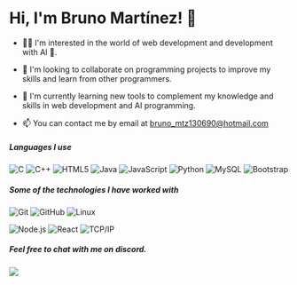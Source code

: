 # Hi, I'm Bruno Martínez! 👋


- 👩‍💻 I'm interested in the world of web development and development with AI 🧠.

- 🔭 I'm looking to collaborate on programming projects to improve my skills and learn from other programmers.

- 🌱 I'm currently learning new tools to complement my knowledge and skills in web development and AI programming.

- 📫 You can contact me by email at bruno_mtz130690@hotmail.com

##### Languages I use

![C](https://img.shields.io/badge/-C-000000?style=flat&logo=c)
![C++](https://img.shields.io/badge/-C++-000000?style=flat&logo=c%2B%2B)
![HTML5](https://img.shields.io/badge/-HTML5-000000?style=flat&logo=html5)
![Java](https://img.shields.io/badge/-Java-000000?style=flat&logo=java)
![JavaScript](https://img.shields.io/badge/-JavaScript-000000?style=flat&logo=javascript)
![Python](https://img.shields.io/badge/-Python-000000?style=flat&logo=python)
![MySQL](https://img.shields.io/badge/-MySQL-black?style=flat&logo=mysql&link=https://github.com/BRdhanani)
![Bootstrap](https://img.shields.io/badge/-Bootstrap-563D7C?style=flat&logo=bootstrap&link=https://github.com/BRdhanani)

##### Some of the technologies I have worked with

![Git](https://img.shields.io/badge/-Git-222222?style=flat&logo=git&logoColor=F05032)
![GitHub](https://img.shields.io/badge/-GitHub-222222?style=flat&logo=github&logoColor=181717)
![Linux](https://img.shields.io/badge/-Linux-222222?style=flat&logo=linux&logoColor=FCC624)

![Node.js](https://img.shields.io/badge/-Node.js-222222?style=flat&logo=node.js&logoColor=339933)
![React](https://img.shields.io/badge/-React-222222?style=flat&logo=React&logoColor=61DAFB)
![TCP/IP](https://img.shields.io/badge/-TCP/IP-222222?style=flat&logo=cisco&logoColor=white)

##### Feel free to chat with me on discord.

<a href="https://github.com/BrunoDeus">
  <img src="https://github-readme-stats.vercel.app/api/top-langs/?username=BrunoDeus&layout=compact" />
</a>



